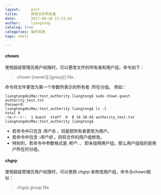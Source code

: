 ```yaml
---
layout:     post
title:      修改文件所有者
date:       2017-08-28 11:51:43
author:     liangtong
catalog: true
categories: 操作系统
tags: shell

---
```


#### chown

  使用超级管理员用户权限时，可以更改文件的所有者和用户组，命令如下：   

 > chown [owner][:[group]] file...

命令将文件更改为第一个参数所表示的所有者 :所在分组。 例如：

```shell
liangtongdeiMac:test_authority liangtong$ sudo chown guest authority_test.txt 
Password:
liangtongdeiMac:test_authority liangtong$ ls -l
total 0
-rw-r--r--  1 Guest  staff  0  8 16 18:43 authority_test.txt
liangtongdeiMac:test_authority liangtong$ 

```

 + 若命令中只包含 *用户名* ，则是把所有者更改为用户。
 + 若命令中包含 *:用户组* ，则将文件的用户组修改。
 + 特别的，若命令中参数格式是 *用户:* ， 即未指明用户组，那么用户组指的是用户所在的分组。

#### chgrp
  使用超级管理员用户权限时，可以使用 *chgrp* 来修改用户组，命令与chown相似：

 > chgrp group file




